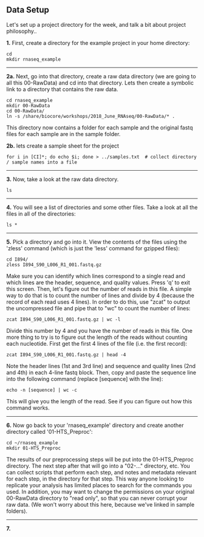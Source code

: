 ## Data Setup

Let's set up a project directory for the week, and talk a bit about project philosophy..

**1\.** First, create a directory for the example project  in your home directory:

    cd
    mkdir rnaseq_example

---

**2a\.** Next, go into that directory, create a raw data directory (we are going to all this 00-RawData) and cd into that directory. Lets then create a symbolic link to a directory that contains the raw data.

    cd rnaseq_example
    mkdir 00-RawData
    cd 00-RawData/
    ln -s /share/biocore/workshops/2018_June_RNAseq/00-RawData/* .

This directory now contains a folder for each sample and the original fastq files for each sample are in the sample folder.

**2b\.** lets create a sample sheet for the project

    for i in [CI]*; do echo $i; done > ../samples.txt  # collect directory / sample names into a file

---

**3\.** Now, take a look at the raw data directory.

    ls

---

**4\.** You will see a list of directories and some other files. Take a look at all the files in all of the directories:

    ls *

---

**5\.** Pick a directory and go into it. View the contents of the files using the 'zless' command (which is just the 'less' command for gzipped files):

    cd I894/
    zless I894_S90_L006_R1_001.fastq.gz

Make sure you can identify which lines correspond to a single read and which lines are the header, sequence, and quality values. Press 'q' to exit this screen. Then, let's figure out the number of reads in this file. A simple way to do that is to count the number of lines and divide by 4 (because the record of each read uses 4 lines). In order to do this, use "zcat" to output the uncompressed file and pipe that to "wc" to count the number of lines:

    zcat I894_S90_L006_R1_001.fastq.gz | wc -l

Divide this number by 4 and you have the number of reads in this file. One more thing to try is to figure out the length of the reads without counting each nucleotide. First get the first 4 lines of the file (i.e. the first record):

    zcat I894_S90_L006_R1_001.fastq.gz | head -4

Note the header lines (1st and 3rd line) and sequence and quality lines (2nd and 4th) in each 4-line fastq block. Then, copy and paste the sequence line into the following command (replace [sequence] with the line):

    echo -n [sequence] | wc -c

This will give you the length of the read. See if you can figure out how this command works.

---

**6\.** Now go back to your 'rnaseq_example' directory and create another directory called '01-HTS_Preproc':

    cd ~/rnaseq_example
    mkdir 01-HTS_Preproc

The results of our preprocessing steps will be put into the 01-HTS_Preproc directory. The next step after that will go into a "02-..." directory, etc. You can collect scripts that perform each step, and notes and metadata relevant for each step, in the directory for that step. This way anyone looking to replicate your analysis has limited places to search for the commands you used. In addition, you may want to change the permissions on your original 00-RawData directory to "read only", so that you can never corrupt your raw data. (We won't worry about this here, because we've linked in sample folders).

---

**7\.**
